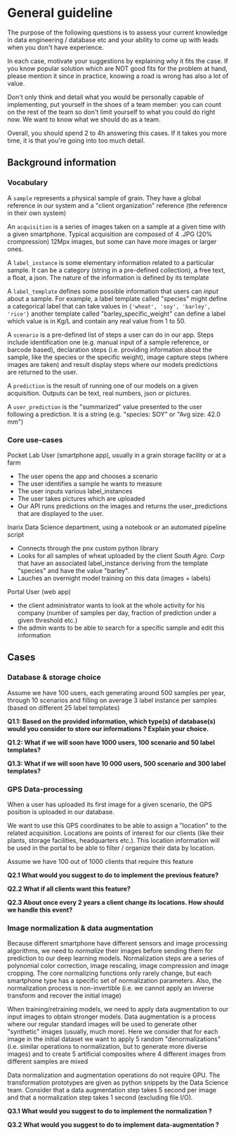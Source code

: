 # General guideline

The purpose of the following questions is to assess your current knowledge in data engineering / database etc and your ability to come up with leads when you don't have experience.

In each case, motivate your suggestions by explaining why it fits the case. If you know popular solution which are NOT good fits for the problem at hand, please mention it since in practice, knowing a road is wrong has also a lot of value.

Don't only think and detail what you would be personally capable of implementing, put yourself in the shoes of a team member: you can count on the rest of the team so don't limit yourself to what you could do right now. We want to know what we should do as a team.

Overall, you should spend 2 to 4h answering this cases. If it takes you more time, it is that you're going into too much detail.

## Background information

### Vocabulary

A `sample` represents a physical sample of grain. They have a global reference in our system and a "client organization" reference (the reference in their own system)

An `acquisition` is a series of images taken on a sample at a given time with a given smartphone. Typical acquisition are composed of 4 .JPG (20% crompression) 12Mpx images, but some can have more images or larger ones.

A `label_instance` is some elementary information related to a particular sample. It can be a category (string in a pre-defined collection), a free text, a float, a json. The nature of the information is defined by its template

A `label_template` defines some possible information that users can _input_ about a sample. For example, a label template called "species" might define a categorical label that can take values in `{'wheat', 'soy', 'barley', 'rice'}` another template called "barley_specific_weight" can define a label which value is in Kg/L and contain any real value from 1 to 50.

A `scenario` is a pre-defined list of steps a user can do in our app. Steps include identification one (e.g. manual input of a sample reference, or barcode based), declaration steps (i.e. providing information about the sample, like the species or the specific weight), image capture steps (where images are taken) and result display steps where our models predictions are returned to the user.

A `prediction` is the result of running one of our models on a given acquisition. Outputs can be text, real numbers, json or pictures.

A `user_prediction` is the "summarized" value presented to the user following a prediction. It is a string (e.g. "species: SOY" or "Avg size: 42.0 mm")

### Core use-cases

Pocket Lab User (smartphone app), usually in a grain storage facility or at a farm

- The user opens the app and chooses a scenario
- The user identifies a sample he wants to measure
- The user inputs various label_instances
- The user takes pictures which are uploaded
- Our API runs predictions on the images and returns the user_predictions that are displayed to the user.

Inarix Data Science department, using a notebook or an automated pipeline script

- Connects through the pnx custom python library
- Looks for all samples of wheat uploaded by the client S*outh Agro. Corp* that have an associated label_instance deriving from the template "species" and have the value "barley".
- Lauches an overnight model training on this data (images + labels)

Portal User (web app)

- the client administrator wants to look at the whole activity for his company (number of samples per day, fraction of prediction under a given threshold etc.)
- the admin wants to be able to search for a specific sample and edit this information

## Cases

### Database & storage choice

Assume we have 100 users, each generating around 500 samples per year, through 10 scenarios and filling on average 3 label instance per samples (based on different 25 label templates)

**Q1.1: Based on the provided information, which type(s) of database(s) would you consider to store our informations ? Explain your choice.**

**Q1.2: What if we will soon have 1000 users, 100 scenario and 50 label templates?**

**Q1.3: What if we will soon have 10 000 users, 500 scenario and 300 label templates?**

### GPS Data-processing

When a user has uploaded its first image for a given scenario, the GPS position is uploaded in our database.

We want to use this GPS coordinates to be able to assign a "location" to the related acquisition. Locations are points of interest for our clients (like their plants, storage facilities, headquarters etc.). This location information will be used in the portal to be able to filter / organize their data by location.

Assume we have 100 out of 1000 clients that require this feature

**Q2.1 What would you suggest to do to implement the previous feature?**

**Q2.2 What if all clients want this feature?**

**Q2.3 About once every 2 years a client change its locations. How should we handle this event?**

### Image normalization & data augmentation

Because different smartphone have different sensors and image processing algorithms, we need to _normalize_ their images before sending them for prediction to our deep learning models. Normalization steps are a series of polynomial color correction, image rescaling, image compression and image cropping. The core normalizing functions only rarely change, but each smartphone type has a specific set of normalization parameters. Also, the normalization process is non-invertible (i.e. we cannot apply an inverse transform and recover the initial image)

When training/retraining models, we need to apply data augmentation to our input images to obtain stronger models. Data augmentation is a process where our regular standard images will be used to generate other "synthetic" images (usually, much more). Here we consider that for each image in the initial dataset we want to apply 5 random "denormalizations" (i.e. similar operations to normalization, but to generate more diverse images) and to create 5 artificial composites where 4 different images from different samples are mixed

Data normalization and augmentation operations do not require GPU. The transformation prototypes are given as python snippets by the Data Science team. Consider that a data augmentation step takes 5 second per image and that a normalization step takes 1 second (excluding file I/O).

**Q3.1 What would you suggest to do to implement the normalization ?**

**Q3.2 What would you suggest to do to implement data-augmentation ?**
